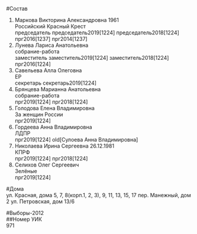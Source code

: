 #Состав  
1. Маркова Викторина Александровна 1961  
    Российский Красный Крест  
    председатель председатель2019[1224] председатель2018[1224] прг2016[1237] прг2014[1237]  
2. Лунева Лариса Анатольевна  
    собрание-работа  
    заместитель заместитель2019[1224] заместитель2018[1224] прг2016[1224]  
3. Савельева Алла Олеговна  
    ЕР  
    секретарь секретарь2019[1224]  
4. Брянцева Марианна Анатольевна  
    собрание-работа  
    прг2019[1224] прг2018[1224]  
5. Голодова Елена Владимировна  
    За женщин России  
    прг2019[1224]  
6. Гордеева Анна Владимировна  
    ЛДПР  
    прг2019[1224] old[Сулоева Анна Владимировна]  
7. Николаева Ирина Сергеевна 26.12.1981  
    КПРФ  
    прг2019[1224] прг2018[1224]  
8. Селихов Олег Сергеевич  
    Зелёные  
    прг2019[1224]  
  
#Дома  
ул. Красная, дома 5, 7, 8(корп.1, 2, 3), 9, 11, 13, 15, 17 пер. Манежный, дом 2 ул. Петровская, дом 13/6  
  
#Выборы-2012  
##Номер УИК  
971  
